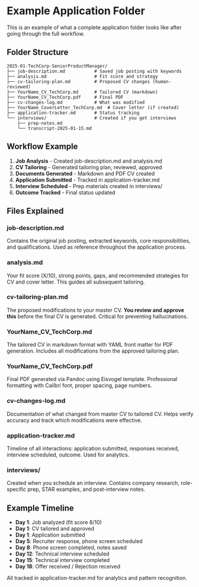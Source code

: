 # Example Application Folder

This is an example of what a complete application folder looks like after going through the full workflow.

## Folder Structure

```
2025-01-TechCorp-SeniorProductManager/
├── job-description.md           # Saved job posting with keywords
├── analysis.md                  # Fit score and strategy
├── cv-tailoring-plan.md         # Proposed CV changes (human-reviewed)
├── YourName_CV_TechCorp.md      # Tailored CV (markdown)
├── YourName_CV_TechCorp.pdf     # Final PDF
├── cv-changes-log.md            # What was modified
├── YourName_CoverLetter_TechCorp.md  # Cover letter (if created)
├── application-tracker.md       # Status tracking
└── interviews/                  # Created if you get interviews
    ├── prep-notes.md
    └── transcript-2025-01-15.md
```

## Workflow Example

1. **Job Analysis** - Created job-description.md and analysis.md
2. **CV Tailoring** - Generated tailoring plan, reviewed, approved
3. **Documents Generated** - Markdown and PDF CV created
4. **Application Submitted** - Tracked in application-tracker.md
5. **Interview Scheduled** - Prep materials created in interviews/
6. **Outcome Tracked** - Final status updated

## Files Explained

### job-description.md
Contains the original job posting, extracted keywords, core responsibilities, and qualifications. Used as reference throughout the application process.

### analysis.md
Your fit score (X/10), strong points, gaps, and recommended strategies for CV and cover letter. This guides all subsequent tailoring.

### cv-tailoring-plan.md
The proposed modifications to your master CV. **You review and approve this** before the final CV is generated. Critical for preventing hallucinations.

### YourName_CV_TechCorp.md
The tailored CV in markdown format with YAML front matter for PDF generation. Includes all modifications from the approved tailoring plan.

### YourName_CV_TechCorp.pdf
Final PDF generated via Pandoc using Eisvogel template. Professional formatting with Calibri font, proper spacing, page numbers.

### cv-changes-log.md
Documentation of what changed from master CV to tailored CV. Helps verify accuracy and track which modifications were effective.

### application-tracker.md
Timeline of all interactions: application submitted, responses received, interview scheduled, outcome. Used for analytics.

### interviews/
Created when you schedule an interview. Contains company research, role-specific prep, STAR examples, and post-interview notes.

## Example Timeline

- **Day 1**: Job analyzed (fit score 8/10)
- **Day 1**: CV tailored and approved
- **Day 1**: Application submitted
- **Day 5**: Recruiter response, phone screen scheduled
- **Day 8**: Phone screen completed, notes saved
- **Day 12**: Technical interview scheduled
- **Day 15**: Technical interview completed
- **Day 18**: Offer received / Rejection received

All tracked in application-tracker.md for analytics and pattern recognition.
